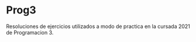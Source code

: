 # Prog3
Resoluciones de ejercicios utilizados a modo de practica en la cursada 2021 de Programacion 3.
